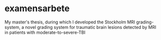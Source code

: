 # examensarbete
My master's thesis, during which I developed the Stockholm MRI grading-system, a novel grading system for traumatic brain lesions detected by MRI in patients with moderate-to-severe-TBI
